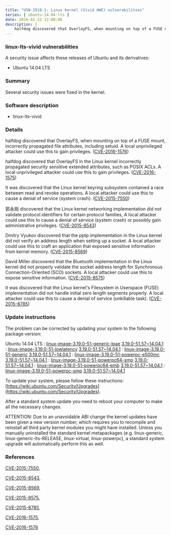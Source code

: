 ```yaml
---
title: "USN-2910-1: Linux kernel (Vivid HWE) vulnerabilities"
series: [ ubuntu-14.04-lts ]
date: 2016-02-22 12:00:00
description: |
    halfdog discovered that OverlayFS, when mounting on top of a FUSE mount, incorrectly propagated file attributes, including setuid. A local unprivileged attacker could use this to gain privileges. ([CVE-2016-1576](http://people.ubuntu.com/~ubuntu-security/cve/CVE-2016-1576))
--- 
```

 
### linux-lts-vivid vulnerabilities

A security issue affects these releases of Ubuntu and its derivatives:

* Ubuntu 14.04 LTS

### Summary

Several security issues were fixed in the kernel. 

### Software description

* linux-lts-vivid 

### Details

halfdog discovered that OverlayFS, when mounting on top of a FUSE mount, incorrectly propagated file attributes, including setuid. A local unprivileged attacker could use this to gain privileges. ([CVE-2016-1576](http://people.ubuntu.com/~ubuntu-security/cve/CVE-2016-1576))

halfdog discovered that OverlayFS in the Linux kernel incorrectly propagated security sensitive extended attributes, such as POSIX ACLs. A local unprivileged attacker could use this to gain privileges. ([CVE-2016-1575](http://people.ubuntu.com/~ubuntu-security/cve/CVE-2016-1575))

It was discovered that the Linux kernel keyring subsystem contained a race between read and revoke operations. A local attacker could use this to cause a denial of service (system crash). ([CVE-2015-7550](http://people.ubuntu.com/~ubuntu-security/cve/CVE-2015-7550))

郭永刚 discovered that the Linux kernel networking implementation did not validate protocol identifiers for certain protocol families, A local attacker could use this to cause a denial of service (system crash) or possibly gain administrative privileges. ([CVE-2015-8543](http://people.ubuntu.com/~ubuntu-security/cve/CVE-2015-8543))

Dmitry Vyukov discovered that the pptp implementation in the Linux kernel did not verify an address length when setting up a socket. A local attacker could use this to craft an application that exposed sensitive information from kernel memory. ([CVE-2015-8569](http://people.ubuntu.com/~ubuntu-security/cve/CVE-2015-8569))

David Miller discovered that the Bluetooth implementation in the Linux kernel did not properly validate the socket address length for Synchronous Connection-Oriented (SCO) sockets. A local attacker could use this to expose sensitive information. ([CVE-2015-8575](http://people.ubuntu.com/~ubuntu-security/cve/CVE-2015-8575))

It was discovered that the Linux kernel&#39;s Filesystem in Userspace (FUSE) implementation did not handle initial zero length segments properly. A local attacker could use this to cause a denial of service (unkillable task). ([CVE-2015-8785](http://people.ubuntu.com/~ubuntu-security/cve/CVE-2015-8785)) 

### Update instructions

The problem can be corrected by updating your system to the following package version:

Ubuntu 14.04 LTS
 : [linux-image-3.19.0-51-generic-lpae](https://launchpad.net/ubuntu/+source/linux-lts-vivid) <span> [3.19.0-51.57~14.04.1](https://launchpad.net/ubuntu/+source/linux-lts-vivid/3.19.0-51.57~14.04.1) </span> 
 : [linux-image-3.19.0-51-lowlatency](https://launchpad.net/ubuntu/+source/linux-lts-vivid) <span> [3.19.0-51.57~14.04.1](https://launchpad.net/ubuntu/+source/linux-lts-vivid/3.19.0-51.57~14.04.1) </span> 
 : [linux-image-3.19.0-51-generic](https://launchpad.net/ubuntu/+source/linux-lts-vivid) <span> [3.19.0-51.57~14.04.1](https://launchpad.net/ubuntu/+source/linux-lts-vivid/3.19.0-51.57~14.04.1) </span> 
 : [linux-image-3.19.0-51-powerpc-e500mc](https://launchpad.net/ubuntu/+source/linux-lts-vivid) <span> [3.19.0-51.57~14.04.1](https://launchpad.net/ubuntu/+source/linux-lts-vivid/3.19.0-51.57~14.04.1) </span> 
 : [linux-image-3.19.0-51-powerpc64-smp](https://launchpad.net/ubuntu/+source/linux-lts-vivid) <span> [3.19.0-51.57~14.04.1](https://launchpad.net/ubuntu/+source/linux-lts-vivid/3.19.0-51.57~14.04.1) </span> 
 : [linux-image-3.19.0-51-powerpc64-emb](https://launchpad.net/ubuntu/+source/linux-lts-vivid) <span> [3.19.0-51.57~14.04.1](https://launchpad.net/ubuntu/+source/linux-lts-vivid/3.19.0-51.57~14.04.1) </span> 
 : [linux-image-3.19.0-51-powerpc-smp](https://launchpad.net/ubuntu/+source/linux-lts-vivid) <span> [3.19.0-51.57~14.04.1](https://launchpad.net/ubuntu/+source/linux-lts-vivid/3.19.0-51.57~14.04.1) </span> 

To update your system, please follow these instructions: [https://wiki.ubuntu.com/Security/Upgrades](https://wiki.ubuntu.com/Security/Upgrades).

After a standard system update you need to reboot your computer to make all the necessary changes.

ATTENTION: Due to an unavoidable ABI change the kernel updates have been given a new version number, which requires you to recompile and reinstall all third party kernel modules you might have installed. Unless you manually uninstalled the standard kernel metapackages (e.g. linux-generic, linux-generic-lts-RELEASE, linux-virtual, linux-powerpc), a standard system upgrade will automatically perform this as well. 

### References

 [CVE-2015-7550](http://people.ubuntu.com/~ubuntu-security/cve/CVE-2015-7550), 

 [CVE-2015-8543](http://people.ubuntu.com/~ubuntu-security/cve/CVE-2015-8543), 

 [CVE-2015-8569](http://people.ubuntu.com/~ubuntu-security/cve/CVE-2015-8569), 

 [CVE-2015-8575](http://people.ubuntu.com/~ubuntu-security/cve/CVE-2015-8575), 

 [CVE-2015-8785](http://people.ubuntu.com/~ubuntu-security/cve/CVE-2015-8785), 

 [CVE-2016-1575](http://people.ubuntu.com/~ubuntu-security/cve/CVE-2016-1575), 

 [CVE-2016-1576](http://people.ubuntu.com/~ubuntu-security/cve/CVE-2016-1576)
 
